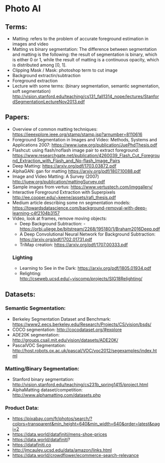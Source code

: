 # Photo AI

## Terms: 
  - Matting: refers to the problem of accurate foreground estimation in images and video
  - Matting vs binary segmentation:  The difference between segmentation and matting is the following: the result of segmentation is binary, which is either 0 or 1, while the result of matting is a continuous opacity, which is distributed among [0, 1]. 
  - Clipping Mask / Mask: photoshop term to cut image
  - Background extractin/subtraction
  - Foreground extraction
  - Lecture with some terms: (binary segmentation, semantic segmentation, soft segmentation) http://vision.stanford.edu/teaching/cs131_fall1314_nope/lectures/StanfordSegmentationLectureNov2013.pdf
  
## Papers: 
  
  - Overview of common matting techniques: https://ieeexplore.ieee.org/stamp/stamp.jsp?arnumber=8110616
  - Foreground Segmentation in Images and Video: Methods, Systems and Applications 2007: https://www.juew.org/publication/JuePhdThesis.pdf
  - Flashcut: using flash/noflash image pair to extract foreground: https://www.researchgate.net/publication/4260039_Flash_Cut_Foreground_Extraction_with_Flash_and_No-flash_Image_Pairs
  - Deep Matting: https://arxiv.org/pdf/1703.03872.pdf
  - AlphaGAN: gan for matting https://arxiv.org/pdf/1807.10088.pdf
  - Image and Video Matting: A Survey (2007) http://juew.org/publication/mattingSurvey.pdf
  - Sample images from vertus: https://www.vertustech.com/imggallery/
  - Interactive Foreground Extraction with Superpixels http://ee.cooper.edu/~keene/assets/rafi_thesis.pdf
  - Medium article describing some nn segmentation models: https://towardsdatascience.com/background-removal-with-deep-learning-c4f2104b3157
  - Video, look at frames, remove moving objects: 
    - Deep Background Subtraction: - https://orbi.uliege.be/bitstream/2268/195180/1/Braham2016Deep.pdf
    - A Deep Convolutional Neural Network for Background Subtraction: https://arxiv.org/pdf/1702.01731.pdf
    - TriMap creation: https://arxiv.org/pdf/1707.00333.pdf
    ### Lighting
    - Learning to See in the Dark: https://arxiv.org/pdf/1805.01934.pdf
    - Relighting: http://cseweb.ucsd.edu/~viscomp/projects/SIG18Relighting/
 ## Datasets: 
  ### Semantic Segmentation: 
  - Berkeley Segmentation Dataset and Benchmark: https://www2.eecs.berkeley.edu/Research/Projects/CS/vision/bsds/
  - COCO segmentation: http://cocodataset.org/#explore
  - ADE20K segmentation: http://groups.csail.mit.edu/vision/datasets/ADE20K/
  - PascalVOC Segmentation: http://host.robots.ox.ac.uk/pascal/VOC/voc2012/segexamples/index.html
  ### Matting/Binary Segmentation: 
  - Stanford binary segmentation: http://vision.stanford.edu/teaching/cs231b_spring1415/project.html
  - AlphaMatting dataset/competition: http://www.alphamatting.com/datasets.php  
  ### Product Data: 
  - https://pixabay.com/fr/photos/search/?colors=transparent&min_height=640&min_width=640&order=latest&pagi=2
  - https://data.world/datafiniti/mens-shoe-prices
  - https://data.world/datafiniti?
  - https://datafiniti.co
  - http://jmcauley.ucsd.edu/data/amazon/links.html
  - https://data.world/crowdflower/ecommerce-search-relevance

